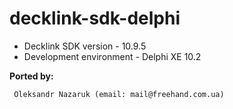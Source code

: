 # decklink-sdk-delphi

* Decklink SDK version - 10.9.5<br>
* Development environment - Delphi XE 10.2<br>

<b>Ported by:</b>
```
 Oleksandr Nazaruk (email: mail@freehand.com.ua)
```